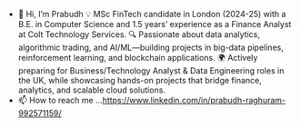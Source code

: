 - 👋 Hi, I’m Prabudh
💡 MSc FinTech candidate in London (2024-25) with a B.E. in Computer Science and 1.5 years’ experience as a Finance Analyst at Colt Technology Services.
🔍 Passionate about data analytics, algorithmic trading, and AI/ML—building projects in big-data pipelines, reinforcement learning, and blockchain applications.
🌍 Actively preparing for Business/Technology Analyst & Data Engineering roles in the UK, while showcasing hands-on projects that bridge finance, analytics, and scalable cloud solutions.
- 📫 How to reach me ...https://www.linkedin.com/in/prabudh-raghuram-992571159/

<!---
Prabudh28/Prabudh28 is a ✨ special ✨ repository because its `README.md` (this file) appears on your GitHub profile.
You can click the Preview link to take a look at your changes.
--->
